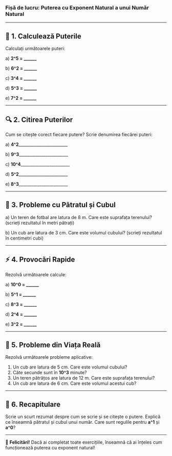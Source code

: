 ### **Fișă de lucru: Puterea cu Exponent Natural a unui Număr Natural**

---

## 🧮 **1. Calculează Puterile**

Calculați următoarele puteri:

a) **2^5 = ______**

b) **6^2 = ______**

c) **3^4 = ______**

d) **5^3 = ______**

e) **7^2 = ______**

---

## 🔍 **2. Citirea Puterilor**

Cum se citește corect fiecare putere? Scrie denumirea fiecărei puteri:

a) **4^2**________________________

b) **9^3**________________________

c) **10^4**________________________

d) **5^2**________________________

e) **8^3**________________________

---

## 🧱 **3. Probleme cu Pătratul și Cubul**

a) Un teren de fotbal are latura de 8 m. Care este suprafața terenului? (scrieți rezultatul în metri pătrați)

b) Un cub are latura de 3 cm. Care este volumul cubului? (scrieți rezultatul în centimetri cubi)

---

## ⚡ **4. Provocări Rapide**

Rezolvă următoarele calcule:

a) **10^0 = ______**

b) **5^1 = ______**

c) **8^3 = ______**

d) **2^4 = ______**

e) **3^2 = ______**

---

## 🎯 **5. Probleme din Viața Reală**

Rezolvă următoarele probleme aplicative:

1. Un cub are latura de 5 cm. Care este volumul cubului?
2. Câte secunde sunt în **10^3** minute?
3. Un teren pătrățos are latura de 12 m. Care este suprafața terenului?
4. Un cub are latura de 6 cm. Care este volumul acestui cub?

---

## 🔁 **6. Recapitulare**

Scrie un scurt rezumat despre cum se scrie și se citește o putere. Explică ce înseamnă pătratul și cubul unui număr. Care sunt regulile pentru **a^1** și **a^0**?

---

🎉 **Felicitări!** Dacă ai completat toate exercițiile, înseamnă că ai înțeles cum funcționează puterea cu exponent natural!